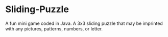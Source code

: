 # Sliding-Puzzle
A fun mini game coded in Java. A 3x3 sliding puzzle that may be imprinted with any pictures, patterns, numbers, or letter.
